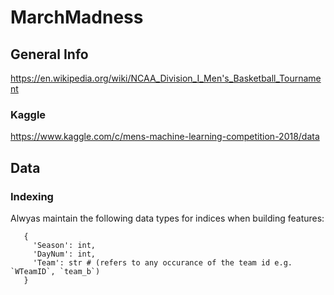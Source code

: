 # MarchMadness

## General Info

https://en.wikipedia.org/wiki/NCAA_Division_I_Men's_Basketball_Tournament

### Kaggle

https://www.kaggle.com/c/mens-machine-learning-competition-2018/data


## Data

### Indexing

Alwyas maintain the following data types for indices when building features:
```
   {
     'Season': int,
     'DayNum': int,
     'Team': str # (refers to any occurance of the team id e.g. `WTeamID`, `team_b`)
   }
```
